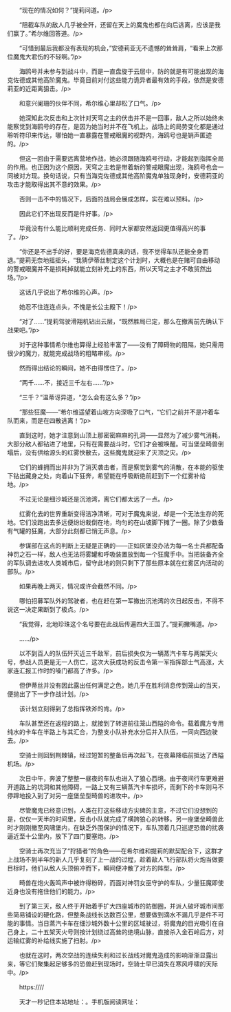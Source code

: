 　　“现在的情况如何？”提莉问道。/p>

　　“阻截车队的敌人几乎被全歼，还留在天上的魔鬼也都在向后逃离，应该是我们赢了。”希尔维回答道。/p>

　　“可惜到最后我都没有表现的机会，”安德莉亚无不遗憾的耸耸肩，“看来上次那位魔鬼大君伤的不轻啊。”/p>

　　海鸥号并未参与到战斗中，而是一直盘旋于云层中，防的就是有可能出现的海克佐德或其他高阶魔鬼。毕竟目前对付这些能力诡异者最有效的手段，依然是安德莉亚的近距离狙击。/p>

　　和意兴阑珊的伙伴不同，希尔维心里却松了口气。/p>

　　她深知此次反击和上次针对天穹之主的伏击并不是一回事，敌人之所以始终未能察觉到海鸥号的存在，是因为她当时并不在飞机上。战场上的局势变化都是通过聆听符印来传达，哪怕她一直暴露在警戒眼魔的视野内，海鸥号也是销声匿迹的。/p>

　　但这一回由于需要远离营地作战，她必须跟随海鸥号行动，才能起到指挥全局的作用。也正因为这个原因，天穹之主若是带着新的警戒眼魔出现，海鸥号也会一同被对方现。换句话说，只有当海克佐德或其他高阶魔鬼单独现身时，安德莉亚的攻击才能取得出其不意的效果。/p>

　　否则一击不中的情况下，后面的战局会展成怎样，实在难以预料。/p>

　　因此它们不出现反而是件好事。/p>

　　毕竟没有什么能比顺利完成任务、同时大家都安然返回更值得高兴的事了。/p>

　　“你还是不出手的好，要是海克佐德真来的话，我不觉得车队还能全身而退。”提莉无奈地摇摇头，“我猜伊蒂丝制定这个计划时，大概也是在赌可自由移动的警戒眼魔并不是损耗掉就能立刻补充上的东西，所以天穹之主才不敢贸然出场。”/p>

　　这话几乎说出了希尔维的心声。/p>

　　她忍不住连连点头，不愧是长公主殿下！/p>

　　“对了……”提莉驾驶滑翔机钻出云层，“既然胜局已定，那么在撤离前先确认下战果吧。”/p>

　　对于这种事情希尔维也算得上经验丰富了——没有了障碍物的阻隔，她只需用很少的魔力，就能完成战场的粗略审视。/p>

　　然而得出结论的瞬间，她不由得愣住了。/p>

　　“两千……不，接近三千左右……”/p>

　　“三千？”温蒂讶异道，“怎么会有这么多？”/p>

　　“那些狂魔——”希尔维遥望着山坡方向深吸了口气，“它们之前并不是冲着车队而来，而是在四散逃离！”/p>

　　直到这时，她才注意到山顶上那密密麻麻的孔洞——显然为了减少雾气消耗，大部分敌人都钻进了地里，只有在需要战斗时，它们才会被唤醒。可当堡垒畸兽倒塌后，没有供给源头的红雾快散去，这些魔鬼就迎来了灭顶之灾。/p>

　　它们的蜂拥而出并非为了消灭袭击者，而是察觉到雾气的消散，在本能的驱使下钻出藏身之处，向着山下狂奔，希望能在呼吸断绝前赶到下一个红雾补给地。/p>

　　不过无论是细沙城还是沉池湾，离它们都太远了一点。/p>

　　红雾化去的世界重新变得洁净清晰，可对于魔鬼来说，却是一个无法生存的死地。它们没跑出去多远便纷纷栽倒在地，均匀的在山坡脚下摊了一圈。除了少数备有气罐的狂魔，大部分此刻都已悄无声息。/p>

　　参谋部在这点的判断上无疑是正确的——正如灰堡没办法为每一名士兵都配备神罚之石一样，敌人也无法将雾罐和呼吸装置放到每一个狂魔手中。当把装备齐全的军队调去进攻人类城市后，留守此地的则只剩下了那些原本就在红雾区内活动的部队。/p>

　　如果再晚上两天，情况或许会截然不同。/p>

　　哪怕招募军队外的驾驶者，也在赶在第一军撤出沉池湾的次日起反击，不得不说这一决定果断到了极点。/p>

　　“我觉得，北地珍珠这个名号要在此战后传遍四大王国了。”提莉撇嘴道。/p>

　　……/p>

　　以不到百人的队伍歼灭近三千敌军，前后损失仅为一辆蒸汽卡车与两架天火号，参战人员更是无一人伤亡，这次大获成功的反击令第一军指挥部士气高涨，大家连汇报工作时的嗓门都高了许多。/p>

　　但伊蒂丝并没有因此露出任何满足之色，她几乎在胜利消息传到笼山的当天，便抛出了下一步作战计划。/p>

　　该计划立刻得到了总指挥铁斧的肯。/p>

　　车队甚至还在返程的路上，就接到了转道前往笼山西隘的命令。载着魔方专用纯水的卡车在半路上与其汇合，为整支小队补充水分后并入队伍，一同向西边驶去。/p>

　　空骑士则回到荆棘镇，经过短暂的整备后再次起飞，在夜幕降临前抵达了西隘机场。/p>

　　次日中午，奔波了整整一昼夜的车队也进入了狼心西境。由于夜间行车更难避开道路上的坑洞和其他障碍，一路上又有三辆蒸汽卡车损坏，而剩下的卡车则马不停蹄地投入到了对另一座堡垒型畸兽的进攻中。/p>

　　尽管魔鬼已经意识到，人类在打这些移动方尖碑的主意，不过它们没想到的是，仅仅一天半的时间里，反击小队就完成了横跨狼心的转移。另一座堡垒畸兽此时才刚刚撤至风啸堡内，在缺乏外围保护的情况下，车队顶着几只巡逻恐兽的扰袭逼近至十公里内，放下了四门要塞炮。/p>

　　空骑士再次充当了“狩猎者”的角色——在希尔维和提莉的默契配合下，这群才上战场不到半年的新人几乎复刻了上一战的过程，趁着敌人飞行部队将火炮当做要目标时，他们从敌人头顶俯冲而下，瞬间便冲散了对方的阵型。/p>

　　畸兽在炮火轰鸣声中被炸得粉碎，而面对神罚女巫守护的车队，少量狂魔即使近身也没有拖住他们的能力。/p>

　　到了第三天，敌人终于开始着手扩大四座城市的防御圈，并派人破坏城市间那些简易铺设的硬化路，但整条战线长达数百公里，想要做到滴水不漏几乎是件不可能的事情。当日蒸汽卡车在细沙城外数十公里的区域驶过，将魔鬼的目光吸引在自己身上，二十五架天火号则按计划绕过高耸的绝境山脉，直接杀入金石岭后方，对运输红雾的补给线实施了扫射。/p>

　　也就在这时，两次空战的连续失利和过长战线对魔鬼造成的影响渐渐显露出来，等它们聚集起足够多的恐兽赶到现场时，空骑士早已消失在寒风呼啸的天际中。/p>

　　https:////

　　天才一秒记住本站地址：。手机版阅读网址：
